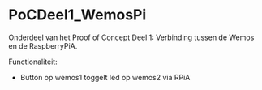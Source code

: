 # PoCDeel1_WemosPi
Onderdeel van het Proof of Concept Deel 1: Verbinding tussen de Wemos en de RaspberryPiA.

Functionaliteit:

*	Button op wemos1 toggelt led op wemos2 via RPiA
